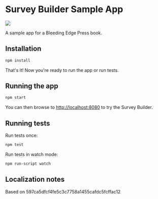 Survey Builder Sample App
========================

![](https://travis-ci.org/backstopmedia/bleeding-edge-sample-app.svg?branch=master)

A sample app for a Bleeding Edge Press book.

## Installation

```bash
npm install
```

That's it! Now you're ready to run the app or run tests.

## Running the app

```bash
npm start
```

You can then browse to [http://localhost:8080](http://localhost:8080) to try the Survey Builder.

## Running tests

Run tests once:

```bash
npm test
```

Run tests in watch mode:

```bash
npm run-script watch
```

## Localization notes
Based on 597ca5dfcf4fe5c3c7758a1455cafdc5fcffac12
